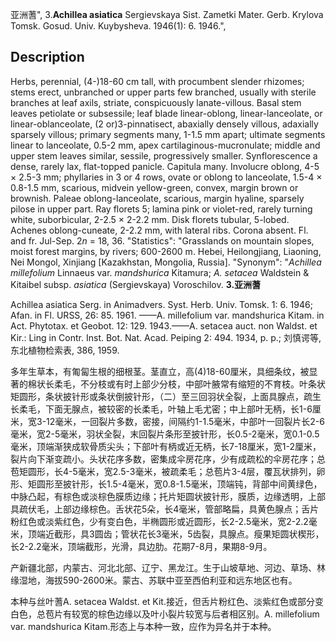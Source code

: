 亚洲蓍",
3.**Achillea asiatica** Sergievskaya Sist. Zametki Mater. Gerb. Krylova Tomsk. Gosud. Univ. Kuybysheva. 1946(1): 6. 1946.",

## Description
Herbs, perennial, (4-)18-60 cm tall, with procumbent slender rhizomes; stems erect, unbranched or upper parts few branched, usually with sterile branches at leaf axils, striate, conspicuously lanate-villous. Basal stem leaves petiolate or subsessile; leaf blade linear-oblong, linear-lanceolate, or linear-oblanceolate, (2 or)3-pinnatisect, abaxially densely villous, adaxially sparsely villous; primary segments many, 1-1.5 mm apart; ultimate segments linear to lanceolate, 0.5-2 mm, apex cartilaginous-mucronulate; middle and upper stem leaves similar, sessile, progressively smaller. Synflorescence a dense, rarely lax, flat-topped panicle. Capitula many. Involucre oblong, 4-5 × 2.5-3 mm; phyllaries in 3 or 4 rows, ovate or oblong to lanceolate, 1.5-4 × 0.8-1.5 mm, scarious, midvein yellow-green, convex, margin brown or brownish. Paleae oblong-lanceolate, scarious, margin hyaline, sparsely pilose in upper part. Ray florets 5; lamina pink or violet-red, rarely turning white, suborbicular, 2-2.5 × 2-2.2 mm. Disk florets tubular, 5-lobed. Achenes oblong-cuneate, 2-2.2 mm, with lateral ribs. Corona absent. Fl. and fr. Jul-Sep. 2*n* = 18, 36.
  "Statistics": "Grasslands on mountain slopes, moist forest margins, by rivers; 600-2600 m. Hebei, Heilongjiang, Liaoning, Nei Mongol, Xinjiang [Kazakhstan, Mongolia, Russia].
  "Synonym": "*Achillea millefolium* Linnaeus var. *mandshurica* Kitamura; *A. setacea* Waldstein &amp; Kitaibel subsp. *asiatica* (Sergievskaya) Voroschilov.
**3.亚洲蓍**

Achillea asiatica Serg. in Animadvers. Syst. Herb. Univ. Tomsk. 1: 6. 1946; Afan. in Fl. URSS, 26: 85. 1961. ——A. millefolium var. mandshurica Kitam. in Act. Phytotax. et Geobot. 12: 129. 1943.——A. setacea auct. non Waldst. et Kir.: Ling in Contr. Inst. Bot. Nat. Acad. Peiping 2: 494. 1934, p. p.; 刘慎谔等, 东北植物检索表, 386, 1959.

多年生草本，有匍匐生根的细根茎。茎直立，高(4)18-60厘米，具细条纹，被显著的棉状长柔毛，不分枝或有时上部少分枝，中部叶腋常有缩短的不育枝。叶条状矩圆形，条状披针形或条状倒披针形，（二）至三回羽状全裂，上面具腺点，疏生长柔毛，下面无腺点，被较密的长柔毛，叶轴上毛尤密；中上部叶无柄，长1-6厘米，宽3-12毫米，一回裂片多数，密接，间隔约1-1.5毫米，中部叶一回裂片长2-6毫米，宽2-5毫米，羽状全裂，末回裂片条形至披针形，长0.5-2毫米，宽0.1-0.5毫米，顶端渐狭成软骨质尖头；下部叶有柄或近无柄，长7-18厘米，宽1-2厘米，裂片向下渐变疏小。头状花序多数，密集成伞房花序，少有成疏松的伞房花序；总苞矩圆形，长4-5毫米，宽2.5-3毫米，被疏柔毛；总苞片3-4层，覆瓦状排列，卵形、矩圆形至披针形，长1.5-4毫米，宽0.8-1.5毫米，顶端钝，背部中间黄绿色，中脉凸起，有棕色或淡棕色膜质边缘；托片矩圆状披针形，膜质，边缘透明，上部具疏伏毛，上部边缘棕色。舌状花5朵，长4毫米，管部略扁，具黄色腺点；舌片粉红色或淡紫红色，少有变白色，半椭圆形或近圆形，长2-2.5毫米，宽2-2.2毫米，顶端近截形，具3圆齿；管状花长3毫米，5齿裂，具腺点。瘦果矩圆状楔形，长2-2.2毫米，顶端截形，光滑，具边肋。花期7-8月，果期8-9月。

产新疆北部，内蒙古、河北北部、辽宁、黑龙江。生于山坡草地、河边、草场、林缘湿地，海拔590-2600米。蒙古、苏联中亚至西伯利亚和远东地区也有。

本种与丝叶蓍A. setacea Waldst. et Kit.接近，但舌片粉红色、淡紫红色或部分变白色，总苞片有较宽的棕色边缘以及叶小裂片较宽与后者相区别。A. millefolium var. mandshurica Kitam.形态上与本种一致，应作为异名并于本种。
